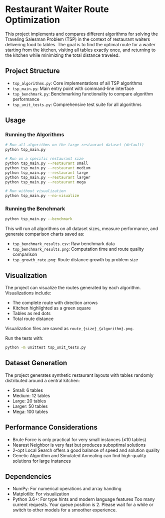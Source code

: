        
# Restaurant Waiter Route Optimization

This project implements and compares different algorithms for solving the Traveling Salesman Problem (TSP) in the context of restaurant waiters delivering food to tables. The goal is to find the optimal route for a waiter starting from the kitchen, visiting all tables exactly once, and returning to the kitchen while minimizing the total distance traveled.

## Project Structure

- `tsp_algorithms.py`: Core implementations of all TSP algorithms
- `tsp_main.py`: Main entry point with command-line interface
- `tsp_benchmark.py`: Benchmarking functionality to compare algorithm performance
- `tsp_unit_tests.py`: Comprehensive test suite for all algorithms

## Usage

### Running the Algorithms

```bash
# Run all algorithms on the large restaurant dataset (default)
python tsp_main.py

# Run on a specific restaurant size
python tsp_main.py --restaurant small
python tsp_main.py --restaurant medium
python tsp_main.py --restaurant large
python tsp_main.py --restaurant larger
python tsp_main.py --restaurant mega

# Run without visualization
python tsp_main.py --no-visualize
```

### Running the Benchmark

```bash
python tsp_main.py --benchmark
```

This will run all algorithms on all dataset sizes, measure performance, and generate comparison charts saved as:
- `tsp_benchmark_results.csv`: Raw benchmark data
- `tsp_benchmark_results.png`: Computation time and route quality comparison
- `tsp_growth_rate.png`: Route distance growth by problem size

## Visualization

The project can visualize the routes generated by each algorithm. Visualizations include:
- The complete route with direction arrows
- Kitchen highlighted as a green square
- Tables as red dots
- Total route distance

Visualization files are saved as `route_{size}_{algorithm}.png`.

Run the tests with:

```bash
python -m unittest tsp_unit_tests.py
```

## Dataset Generation

The project generates synthetic restaurant layouts with tables randomly distributed around a central kitchen:
- Small: 6 tables
- Medium: 12 tables
- Large: 20 tables
- Larger: 50 tables
- Mega: 100 tables

## Performance Considerations

- Brute Force is only practical for very small instances (≤10 tables)
- Nearest Neighbor is very fast but produces suboptimal solutions
- 2-opt Local Search offers a good balance of speed and solution quality
- Genetic Algorithm and Simulated Annealing can find high-quality solutions for large instances

## Dependencies

- NumPy: For numerical operations and array handling
- Matplotlib: For visualization
- Python 3.6+: For type hints and modern language features
        Too many current requests. Your queue position is 2. Please wait for a while or switch to other models for a smoother experience.
